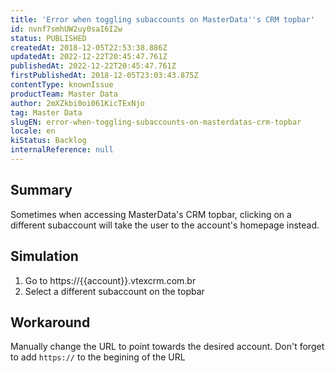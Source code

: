 ```yaml
---
title: 'Error when toggling subaccounts on MasterData''s CRM topbar'
id: nvnf7smhUW2uy0saI6I2w
status: PUBLISHED
createdAt: 2018-12-05T22:53:38.886Z
updatedAt: 2022-12-22T20:45:47.761Z
publishedAt: 2022-12-22T20:45:47.761Z
firstPublishedAt: 2018-12-05T23:03:43.875Z
contentType: knownIssue
productTeam: Master Data
author: 2mXZkbi0oi061KicTExNjo
tag: Master Data
slugEN: error-when-toggling-subaccounts-on-masterdatas-crm-topbar
locale: en
kiStatus: Backlog
internalReference: null
---
```


## Summary

Sometimes when accessing MasterData's CRM topbar, clicking on a different subaccount will take the user to the account's homepage instead.

## Simulation

1.  Go to https://{{account}}.vtexcrm.com.br
2.  Select a different subaccount on the topbar

## Workaround

Manually change the URL to point towards the desired account.
Don't forget to add `https://` to the begining of the URL

